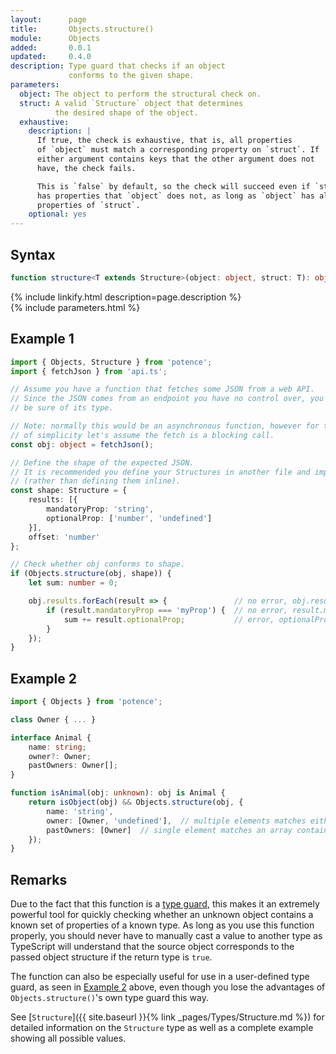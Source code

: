 ```yaml
---
layout:      page
title:       Objects.structure()
module:      Objects
added:       0.0.1
updated:     0.4.0
description: Type guard that checks if an object
             conforms to the given shape.
parameters:
  object: The object to perform the structural check on.
  struct: A valid `Structure` object that determines
          the desired shape of the object.
  exhaustive:
    description: |
      If true, the check is exhaustive, that is, all properties
      of `object` must match a corresponding property on `struct`. If
      either argument contains keys that the other argument does not
      have, the check fails.

      This is `false` by default, so the check will succeed even if `struct`
      has properties that `object` does not, as long as `object` has all
      properties of `struct`.
    optional: yes
---
```

## Syntax

```ts
function structure<T extends Structure>(object: object, struct: T): object is MappedStructure<T>
```

<div class="description">{% include linkify.html description=page.description %}</div>
{% include parameters.html %}

## Example 1

```ts
import { Objects, Structure } from 'potence';
import { fetchJson } from 'api.ts';

// Assume you have a function that fetches some JSON from a web API.
// Since the JSON comes from an endpoint you have no control over, you can't
// be sure of its type.

// Note: normally this would be an asynchronous function, however for the sake
// of simplicity let's assume the fetch is a blocking call.
const obj: object = fetchJson();

// Define the shape of the expected JSON.
// It is recommended you define your Structures in another file and import them
// (rather than defining them inline).
const shape: Structure = {
    results: [{
        mandatoryProp: 'string',
        optionalProp: ['number', 'undefined']
    }],
    offset: 'number'
};

// Check whether obj conforms to shape.
if (Objects.structure(obj, shape)) {
    let sum: number = 0;

    obj.results.forEach(result => {               // no error, obj.results is of type array
        if (result.mandatoryProp === 'myProp') {  // no error, result.mandatoryProp is of type string
            sum += result.optionalProp;           // error, optionalProp may be undefined
        }
    });
}
```

## Example 2

```ts
import { Objects } from 'potence';

class Owner { ... }

interface Animal {
    name: string;
    owner?: Owner;
    pastOwners: Owner[];
}

function isAnimal(obj: unknown): obj is Animal {
    return isObject(obj) && Objects.structure(obj, {
        name: 'string',
        owner: [Owner, 'undefined'],  // multiple elements matches either an Owner or undefined
        pastOwners: [Owner]  // single element matches an array containing elements of type Owner
    });
}
```

## Remarks

Due to the fact that this function is a
[type guard](https://www.typescriptlang.org/docs/handbook/advanced-types.html#user-defined-type-guards),
this makes it an extremely powerful tool for quickly checking whether an unknown
object contains a known set of properties of a known type. As long as you use
this function properly, you should never have to manually cast a value to
another type as TypeScript will understand that the source object corresponds to
the passed object structure if the return type is `true`.

The function can also be especially useful for use in a user-defined type guard,
as seen in [Example 2](#example-2) above, even though you lose the advantages of
`Objects.structure()`'s own type guard this way.

See [`Structure`]({{ site.baseurl }}{% link _pages/Types/Structure.md %}) for detailed information
on the `Structure` type as well as a complete example showing all possible
values.
